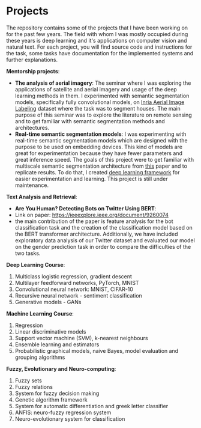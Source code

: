 # Projects
The repository contains some of the projects that I have been working on for the past few years. The field with whom I was mostly occupied during these years is deep learning and it's applications on computer vision and natural text. For each project, you will find source code and instructions for the task, some tasks have documentation for the implemented systems and further explanations. 

**Mentorship projects**:
* **The analysis of aerial imagery**:
The seminar where I was exploring the applications of satellite and aerial imagery and usage of the deep learning methods in them. 
I experimented with semantic segmentation models, specifically fully convolutional models, on [Inria Aerial Image Labeling](https://paperswithcode.com/dataset/inria-aerial-image-labeling) dataset where the task was to segment houses. The main purpose of this seminar was to explore the literature on remote sensing and to get familiar with semantic segmentation methods and architectures. 
* **Real-time semantic segmentation models**:
I was experimenting with real-time semantic segmentation models which are designed with the purpose to be used on embedding devices. This kind of models are great for experimentation because they have fewer parameters and great inference speed. The goals of this project were to get familiar with multiscale semantic segmentation architecture from [this](https://arxiv.org/abs/1903.08469) paper and to replicate results. To do that, I created [deep learning framework](https://github.com/dominikstipic/DSLearn) for easier experimentation and learning. This project is still under maintenance. 

**Text Analysis and Retrieval**:
* **Are You Human? Detecting Bots on Twitter Using BERT**:
* Link on paper: https://ieeexplore.ieee.org/document/9260074
* the main contribution of the paper is feature analysis for the bot classification task and the creation of the classification model based on the BERT transformer architecture. Additionally, we have included exploratory data analysis of our Twitter dataset and evaluated our model on the gender prediction task in order to compare the difficulties of the two tasks.

**Deep Learning Course**:
1. Multiclass logistic regression, gradient descent
2. Multilayer feedforward networks, PyTorch, MNIST
3. Convolutional neural network: MNIST, CIFAR-10
4. Recursive neural network - sentiment classification
5. Generative models - GANs

**Machine Learning Course**:
1. Regression
2. Linear discriminative models
3. Support vector machine (SVM), k-nearest neighbours
4. Ensemble learning and estimators
5. Probabilistic graphical models, naive Bayes, model evaluation and grouping algorithms 

**Fuzzy, Evolutionary and Neuro-computing**:
1. Fuzzy sets
2. Fuzzy relations
3. System for fuzzy decision making
4. Genetic algorithm framework
5. System for automatic differentiation and greek letter classifier
6. ANFIS: neuro-fuzzy regression system
7. Neuro-evolutionary system for classification


